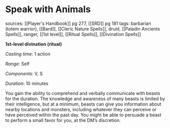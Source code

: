 # Speak with Animals
sources: [[Player's Handbook]] pg 277, [[SRD]] pg 181
tags: barbarian (totem warrior), [[Bard]], [[Cleric Nature Spells]], druid, [[Paladin Ancients Spells]], ranger, [[1st level]], [[Ritual Spells]], [[Divination Spells]]

**1st-level divination (ritual)**

*Casting time*: 1 action

*Range*: Self

*Components*: V, S

*Duration*: 10 minutes

You gain the ability to comprehend and verbally communicate with beasts for the duration. The knowledge and awareness of many beasts is limited by their intelligence, but at a minimum, beasts can give you information about nearby locations and monsters, including whatever they can perceive or have perceived within the past day. You might be able to persuade a beast to perform a small favor for you, at the DM’s discretion.
